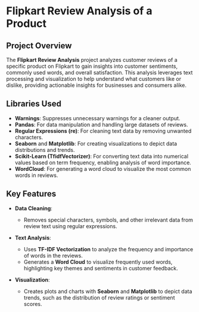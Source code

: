

# Flipkart Review Analysis of a Product

## Project Overview

The **Flipkart Review Analysis** project analyzes customer reviews of a specific product on Flipkart to gain insights into customer sentiments, commonly used words, and overall satisfaction. This analysis leverages text processing and visualization to help understand what customers like or dislike, providing actionable insights for businesses and consumers alike.

## Libraries Used

- **Warnings**: Suppresses unnecessary warnings for a cleaner output.
- **Pandas**: For data manipulation and handling large datasets of reviews.
- **Regular Expressions (re)**: For cleaning text data by removing unwanted characters.
- **Seaborn** and **Matplotlib**: For creating visualizations to depict data distributions and trends.
- **Scikit-Learn (TfidfVectorizer)**: For converting text data into numerical values based on term frequency, enabling analysis of word importance.
- **WordCloud**: For generating a word cloud to visualize the most common words in reviews.

## Key Features

- **Data Cleaning**:
  - Removes special characters, symbols, and other irrelevant data from review text using regular expressions.

- **Text Analysis**:
  - Uses **TF-IDF Vectorization** to analyze the frequency and importance of words in the reviews.
  - Generates a **Word Cloud** to visualize frequently used words, highlighting key themes and sentiments in customer feedback.

- **Visualization**:
  - Creates plots and charts with **Seaborn** and **Matplotlib** to depict data trends, such as the distribution of review ratings or sentiment scores.

